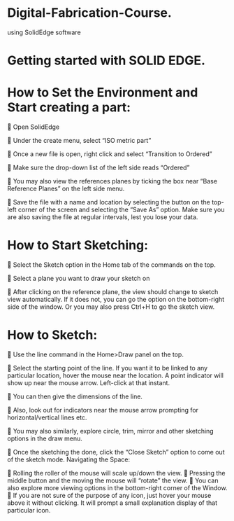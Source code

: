 # Digital-Fabrication-Course.
using SolidEdge software

#                    Getting started with SOLID EDGE. 
# How to Set the Environment and Start creating a part:
 Open SolidEdge

 Under the create menu, select “ISO metric part”

 Once a new file is open, right click and select “Transition to Ordered”

 Make sure the drop-down list of the left side reads “Ordered”

 You may also view the references planes by ticking the box near “Base Reference Planes” on the left side
menu.

 Save the file with a name and location by selecting the button on the top-left corner of the screen and
selecting the “Save As” option. Make sure you are also saving the file at regular intervals, lest you lose your
data.


# How to Start Sketching:
 Select the Sketch option in the Home tab of the commands on the top.

 Select a plane you want to draw your sketch on

 After clicking on the reference plane, the view should change to sketch view automatically. If it does not,
you can go the option on the bottom-right side of the window. Or you may also press Ctrl+H to go the
sketch view.


# How to Sketch:
 Use the line command in the Home>Draw panel on the top.

 Select the starting point of the line. If you want it to be linked to any particular location, hover the mouse
near the location. A point indicator will show up near the mouse arrow. Left-click at that instant.

 You can then give the dimensions of the line.

 Also, look out for indicators near the mouse arrow prompting for horizontal/vertical lines etc.

 You may also similarly, explore circle, trim, mirror and other sketching options in the draw menu.

 Once the sketching the done, click the “Close Sketch” option to come out of the sketch mode.
Navigating the Space:


 Rolling the roller of the mouse will scale up/down the view.
 Pressing the middle button and the moving the mouse will “rotate” the view.
 You can also explore more viewing options in the bottom-right corner of the Window.
 If you are not sure of the purpose of any icon, just hover your mouse above it without clicking. It will prompt
a small explanation display of that particular icon. 
